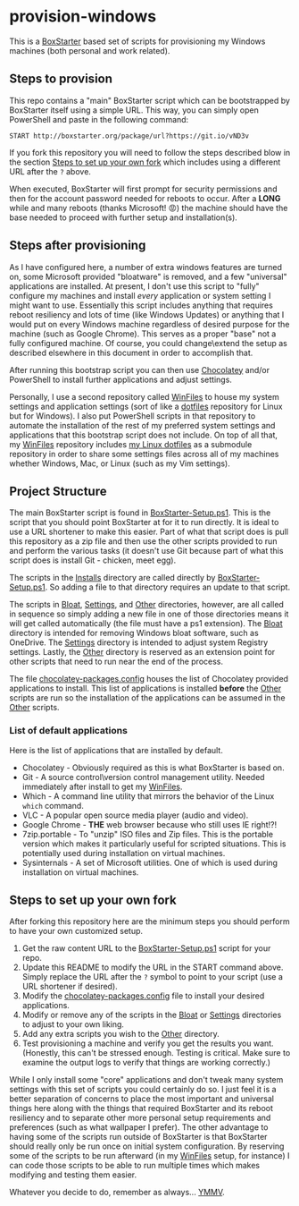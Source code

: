 # provision-windows

This is a [BoxStarter](http://boxstarter.org) based set of scripts for provisioning my Windows machines (both personal and work related).

## Steps to provision

This repo contains a "main" BoxStarter script which can be bootstrapped by BoxStarter itself using a simple URL.  This way, you can simply open PowerShell and paste in the following command:

`START http://boxstarter.org/package/url?https://git.io/vND3v`

If you fork this repository you will need to follow the steps described blow in the section [Steps to set up your own fork](README.md#steps-to-set-up-your-own-fork) which includes using a different URL after the `?` above.

When executed, BoxStarter will first prompt for security permissions and then for the account password needed for reboots to occur.  After a **LONG** while and many reboots (thanks Microsoft! :rage:) the machine should have the base needed to proceed with further setup and installation(s).

## Steps after provisioning

As I have configured here, a number of extra windows features are turned on, some Microsoft provided "bloatware" is removed, and a few "universal" applications are installed.  At present, I don't use this script to "fully" configure my machines and install *every* application or system setting I might want to use.  Essentially this script includes anything that requires reboot resiliency and lots of time (like Windows Updates) or anything that I would put on every Windows machine regardless of desired purpose for the machine (such as Google Chrome).  This serves as a proper "base" not a fully configured machine.  Of course, you could change\extend the setup as described elsewhere in this document in order to accomplish that.

After running this bootstrap script you can then use [Chocolatey](https://chocolatey.org) and/or PowerShell to install further applications and adjust settings.

Personally, I use a second repository called [WinFiles](https://github.com/brennanfee/winfiles) to house my system settings and application settings (sort of like a [dotfiles](https://dotfiles.github.io/) repository for Linux but for Windows).  I also put PowerShell scripts in that repository to automate the installation of the rest of my preferred system settings and applications that this bootstrap script does not include.  On top of all that, my [WinFiles](https://github.com/brennanfee/winfiles) repository includes [my Linux dotfiles](https://github.com/brennanfee/dotfiles) as a submodule repository in order to share some settings files across all of my machines whether Windows, Mac, or Linux (such as my Vim settings).

## Project Structure

The main BoxStarter script is found in [BoxStarter-Setup.ps1](boxStarter/Boxstarter-Setup.ps1).  This is the script that you should point BoxStarter at for it to run directly.  It is ideal to use a URL shortener to make this easier.  Part of what that script does is pull this repository as a zip file and then use the other scripts provided to run and perform the various tasks (it doesn't use Git because part of what this script does is install Git - chicken, meet egg).

The scripts in the [Installs](scripts/Installs) directory are called directly by [BoxStarter-Setup.ps1](boxStarter/Boxstarter-Setup.ps1).  So adding a file to that directory requires an update to that script.

The scripts in [Bloat](scripts/Bloat), [Settings](scripts/Settings), and [Other](scripts/Other) directories, however, are all called in sequence so simply adding a new file in one of those directories means it will get called automatically (the file must have a ps1 extension).  The [Bloat](scripts/Bloat) directory is intended for removing Windows bloat software, such as OneDrive.  The [Settings](scripts/Settings) directory is intended to adjust system Registry settings.  Lastly, the [Other](scripts/Other) directory is reserved as an extension point for other scripts that need to run near the end of the process.

The file [chocolatey-packages.config](scripts/chocolatey-packages.config) houses the list of Chocolatey provided applications to install.  This list of applications is installed **before** the [Other](scripts/Other) scripts are run so the installation of the applications can be assumed in the [Other](scripts/Other) scripts.

### List of default applications

Here is the list of applications that are installed by default.

* Chocolatey - Obviously required as this is what BoxStarter is based on.
* Git - A source control\version control management utility.  Needed immediately after install to get my [WinFiles](https://github.com/brennanfee/winfiles).
* Which - A command line utility that mirrors the behavior of the Linux `which` command.
* VLC - A popular open source media player (audio and video).
* Google Chrome - **THE** web browser because who still uses IE right!?!
* 7zip.portable - To "unzip" ISO files and Zip files.  This is the portable version which makes it particularly useful for scripted situations.  This is potentially used during installation on virtual machines.
* Sysinternals - A set of Microsoft utilities.  One of which is used during installation on virtual machines.

## Steps to set up your own fork

After forking this repository here are the minimum steps you should perform to have your own customized setup.

1. Get the raw content URL to the [BoxStarter-Setup.ps1](boxStarter/Boxstarter-Setup.ps1) script for your repo.
1. Update this README to modify the URL in the START command above. Simply replace the URL after the `?` symbol to point to your script (use a URL shortener if desired).
1. Modify the [chocolatey-packages.config](scripts/chocolatey-packages.config) file to install your desired applications.
1. Modify or remove any of the scripts in the [Bloat](scripts/Bloat) or [Settings](scripts/Settings) directories to adjust to your own liking.
1. Add any extra scripts you wish to the [Other](scripts/Other) directory.
1. Test provisioning a machine and verify you get the results you want. (Honestly, this can't be stressed enough.  Testing is critical.  Make sure to examine the output logs to verify that things are working correctly.)

While I only install some "core" applications and don't tweak many system settings with this set of scripts you could certainly do so.  I just feel it is a better separation of concerns to place the most important and universal things here along with the things that required BoxStarter and its reboot resiliency and to separate other more personal setup requirements and preferences (such as what wallpaper I prefer).  The other advantage to having some of the scripts run outside of BoxStarter is that BoxStarter should really only be run once on initial system configuration.  By reserving some of the scripts to be run afterward (in my [WinFiles](https://github.com/brennanfee/winfiles) setup, for instance) I can code those scripts to be able to run multiple times which makes modifying and testing them easier.

Whatever you decide to do, remember as always... [YMMV](https://dictionary.cambridge.org/us/dictionary/english/ymmv).

